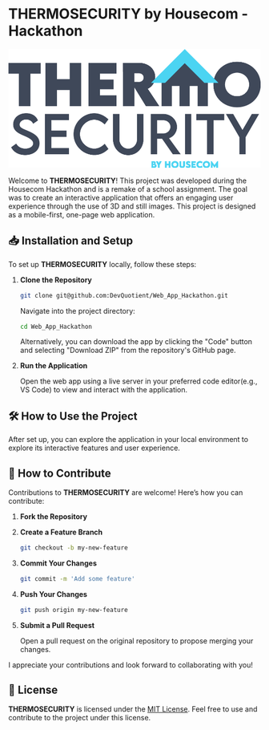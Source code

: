 # **THERMOSECURITY by Housecom - Hackathon**

![Main logo](assets/images/Main_Logo_Colour.png "Main logo")

Welcome to **THERMOSECURITY**! This project was developed during the Housecom Hackathon and is a remake of a school assignment. The goal was to create an interactive application that offers an engaging user experience through the use of 3D and still images. This project is designed as a mobile-first, one-page web application.

## 📥 Installation and Setup

To set up **THERMOSECURITY** locally, follow these steps:

1. **Clone the Repository**

   ```bash
   git clone git@github.com:DevQuotient/Web_App_Hackathon.git
   ````

   Navigate into the project directory:

   ```bash
   cd Web_App_Hackathon
   ```

   Alternatively, you can download the app by clicking the "Code" button and selecting "Download ZIP" from the repository's GitHub page.

2. **Run the Application**

   Open the web app using a live server in your preferred code editor(e.g., VS Code) to view and interact with the application.

## 🛠️ How to Use the Project

After set up, you can explore the application in your local environment to explore its interactive features and user experience.

## 🤝 How to Contribute

Contributions to **THERMOSECURITY** are welcome! Here’s how you can contribute:

1. **Fork the Repository**

2. **Create a Feature Branch**

   ```bash
   git checkout -b my-new-feature
   ```

3. **Commit Your Changes**

   ```bash
   git commit -m 'Add some feature'
   ```

4. **Push Your Changes**

   ```bash
   git push origin my-new-feature
   ```

5. **Submit a Pull Request**

   Open a pull request on the original repository to propose merging your changes.

I appreciate your contributions and look forward to collaborating with you!

## 📜 License

**THERMOSECURITY** is licensed under the [MIT License](License). Feel free to use and contribute to the project under this license.
